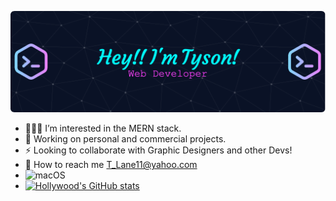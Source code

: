 ![Header](./github-header-imageNew.png)

- 👨🏾‍💻 I’m interested in the MERN stack.
- 🌃 Working on personal and commercial projects.
- ⚡️ Looking to collaborate with Graphic Designers and other Devs!
- 📡 How to reach me T_Lane11@yahoo.com
- ![macOS](https://img.shields.io/badge/mac%20os-000000?style=for-the-badge&logo=macos&logoColor=F0F0F0)
- [![Hollywood's GitHub stats](https://github-readme-stats.vercel.app/api?username=hollywoodokc&icons=true&theme=synthwave&cache_seconds=21600)](https://github.com/hollywoodokc/github-readme-stats)

<!---
HollywoodOKC/HollywoodOKC is a ✨ special ✨ repository because its `README.md` (this file) appears on your GitHub profile.
You can click the Preview link to take a look at your changes 1.
--->
